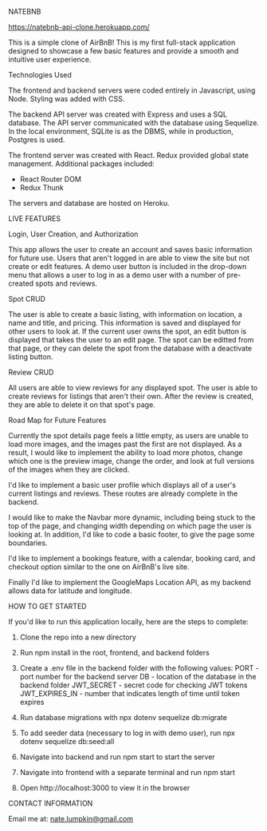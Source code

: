 NATEBNB

https://natebnb-api-clone.herokuapp.com/

This is a simple clone of AirBnB! This is my first full-stack application designed to showcase a few basic features and provide a smooth and intuitive user experience.

Technologies Used

The frontend and backend servers were coded entirely in Javascript, using Node. Styling was added with CSS.

The backend API server was created with Express and uses a SQL database. The API server communicated with the database using Sequelize. In the local environment, SQLite is as the DBMS, while in production, Postgres is used.

The frontend server was created with React. Redux provided global state management. Additional packages included:

- React Router DOM
- Redux Thunk

The servers and database are hosted on Heroku.

LIVE FEATURES

Login, User Creation, and Authorization

This app allows the user to create an account and saves basic information for future use. Users that aren't logged in are able to view the site but not create or edit features. A demo user button is included in the drop-down menu that allows a user to log in as a demo user with a number of pre-created spots and reviews.

Spot CRUD

The user is able to create a basic listing, with information on location, a name and title, and pricing. This information is saved and displayed for other users to look at. If the current user owns the spot, an edit button is displayed that takes the user to an edit page. The spot can be editted from that page, or they can delete the spot from the database with a deactivate listing button.

Review CRUD

All users are able to view reviews for any displayed spot. The user is able to create reviews for listings that aren't their own. After the review is created, they are able to delete it on that spot's page.

Road Map for Future Features

Currently the spot details page feels a little empty, as users are unable to load more images, and the images past the first are not displayed. As a result, I would like to implement the ability to load more photos, change which one is the preview image, change the order, and look at full versions of the images when they are clicked.

I'd like to implement a basic user profile which displays all of a user's current listings and reviews. These routes are already complete in the backend.

I would like to make the Navbar more dynamic, including being stuck to the top of the page, and changing width depending on which page the user is looking at. In addition, I'd like to code a basic footer, to give the page some boundaries.

I'd like to implement a bookings feature, with a calendar, booking card, and checkout option similar to the one on AirBnB's live site.

Finally I'd like to implement the GoogleMaps Location API, as my backend allows data for latitude and longitude.

HOW TO GET STARTED

If you'd like to run this application locally, here are the steps to complete:

1. Clone the repo into a new directory

2. Run npm install in the root, frontend, and backend folders

3. Create a .env file in the backend folder with the following values:
  PORT - port number for the backend server
  DB - location of the database in the backend folder
  JWT_SECRET - secret code for checking JWT tokens
  JWT_EXPIRES_IN - number that indicates length of time until token expires

4. Run database migrations with npx dotenv sequelize db:migrate

5. To add seeder data (necessary to log in with demo user), run npx dotenv sequelize db:seed:all

6. Navigate into backend and run npm start to start the server

7. Navigate into frontend with a separate terminal and run npm start

8. Open http://localhost:3000 to view it in the browser

CONTACT INFORMATION

Email me at: nate.lumpkin@gmail.com
